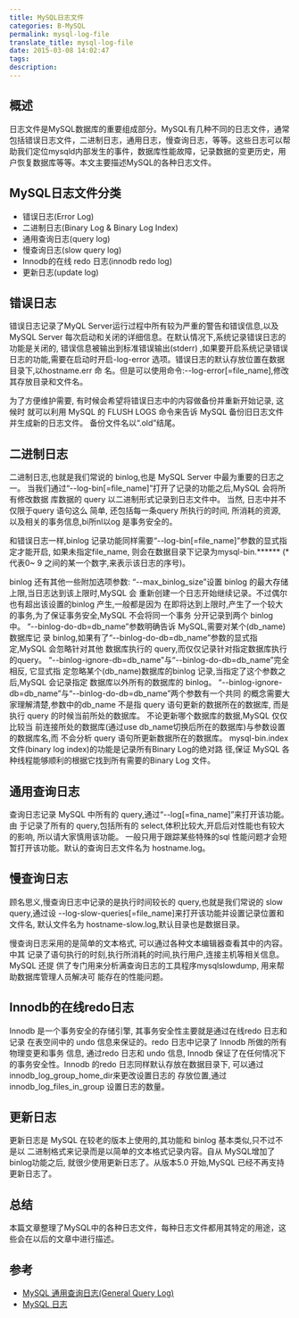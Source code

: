 ```yaml
---
title: MySQL日志文件
categories: B-MySQL
permalink: mysql-log-file
translate_title: mysql-log-file
date: 2015-03-08 14:02:47
tags:
description:
---
```

## 概述
日志文件是MySQL数据库的重要组成部分。MySQL有几种不同的日志文件，通常包括错误日志文件，二进制日志，通用日志，慢查询日志，等等。这些日志可以帮助我们定位mysqld内部发生的事件，数据库性能故障，记录数据的变更历史，用户恢复数据库等等。本文主要描述MySQL的各种日志文件。


## MySQL日志文件分类
* 错误日志(Error Log)
* 二进制日志(Binary Log & Binary Log Index)
* 通用查询日志(query log)
* 慢查询日志(slow query log)
* Innodb的在线 redo 日志(innodb redo log)
* 更新日志(update log)

## 错误日志
错误日志记录了MyQL Server运行过程中所有较为严重的警告和错误信息,以及MySQLServer 每次启动和关闭的详细信息。在默认情况下,系统记录错误日志的功能是关闭的, 错误信息被输出到标准错误输出(stderr) ,如果要开启系统记录错误日志的功能,需要在启动时开启-log-error 选项。错误日志的默认存放位置在数据目录下,以hostname.err 命 名。但是可以使用命令:--log-error[=file_name],修改其存放目录和文件名。  

为了方便维护需要, 有时候会希望将错误日志中的内容做备份并重新开始记录, 这候时 就可以利用 MySQL 的 FLUSH LOGS 命令来告诉 MySQL 备份旧日志文件并生成新的日志文件。 备份文件名以“.old”结尾。

## 二进制日志
二进制日志,也就是我们常说的 binlog,也是 MySQL Server 中最为重要的日志之一。当我们通过“--log-bin[=file_name]”打开了记录的功能之后,MySQL 会将所有修改数据 库数据的 query 以二进制形式记录到日志文件中。 当然, 日志中并不仅限于query 语句这么 简单, 还包括每一条query 所执行的时间, 所消耗的资源, 以及相关的事务信息,bi所nl以og 是事务安全的。  

和错误日志一样,binlog 记录功能同样需要“--log-bin[=file_name]”参数的显式指 定才能开启, 如果未指定file_name, 则会在数据目录下记录为mysql-bin.****** (*代表0~ 9 之间的某一个数字,来表示该日志的序号)。  

binlog 还有其他一些附加选项参数:“--max_binlog_size”设置 binlog 的最大存储上限,当日志达到该上限时,MySQL 会 重新创建一个日志开始继续记录。不过偶尔也有超出该设置的binlog 产生,一般都是因为 在即将达到上限时,产生了一个较大的事务,为了保证事务安全,MySQL 不会将同一个事务 分开记录到两个 binlog 中。“--binlog-do-db=db_name”参数明确告诉 MySQL,需要对某个(db_name)数据库记 录 binlog,如果有了“--binlog-do-db=db_name”参数的显式指定,MySQL 会忽略针对其他 数据库执行的 query,而仅仅记录针对指定数据库执行的query。“--binlog-ignore-db=db_name”与“--binlog-do-db=db_name”完全相反, 它显式指 定忽略某个(db_name)数据库的binlog 记录,当指定了这个参数之后,MySQL 会记录指定 数据库以外所有的数据库的 binlog。“--binlog-ignore-db=db_name”与“--binlog-do-db=db_name”两个参数有一个共同 的概念需要大家理解清楚,参数中的db_name 不是指 query 语句更新的数据所在的数据库, 而是执行 query 的时候当前所处的数据库。 不论更新哪个数据库的数据,MySQL 仅仅比较当 前连接所处的数据库(通过use db_name切换后所在的数据库)与参数设置的数据库名,而 不会分析 query 语句所更新数据所在的数据库。mysql-bin.index 文件(binary log index)的功能是记录所有Binary Log的绝对路 径,保证 MySQL 各种线程能够顺利的根据它找到所有需要的Binary Log 文件。  

## 通用查询日志
查询日志记录 MySQL 中所有的 query,通过“--log[=fina_name]”来打开该功能。由于记录了所有的 query,包括所有的 select,体积比较大,开启后对性能也有较大的影响, 所以请大家慎用该功能。 一般只用于跟踪某些特殊的sql 性能问题才会短暂打开该功能。默认的查询日志文件名为 hostname.log。

## 慢查询日志
顾名思义,慢查询日志中记录的是执行时间较长的 query,也就是我们常说的 slowquery,通过设 --log-slow-queries[=file_name]来打开该功能并设置记录位置和文件名, 默认文件名为 hostname-slow.log,默认目录也是数据目录。  

慢查询日志采用的是简单的文本格式, 可以通过各种文本编辑器查看其中的内容。中其 记录了语句执行的时刻,执行所消耗的时间,执行用户,连接主机等相关信息。MySQL 还提 供了专门用来分析满查询日志的工具程序mysqlslowdump, 用来帮助数据库管理人员解决可 能存在的性能问题。

## Innodb的在线redo日志
Innodb 是一个事务安全的存储引擎, 其事务安全性主要就是通过在线redo 日志和记录在表空间中的 undo 信息来保证的。redo 日志中记录了 Innodb 所做的所有物理变更和事务 信息, 通过redo 日志和 undo 信息, Innodb 保证了在任何情况下的事务安全性。Innodb 的redo 日志同样默认存放在数据目录下, 可以通过innodb_log_group_home_dir来更改设置日志的 存放位置,通过 innodb_log_files_in_group 设置日志的数量。

## 更新日志
更新日志是 MySQL 在较老的版本上使用的,其功能和 binlog 基本类似,只不过不是以二进制格式来记录而是以简单的文本格式记录内容。自从 MySQL增加了binlog功能之后, 就很少使用更新日志了。从版本5.0 开始,MySQL 已经不再支持更新日志了。  

## 总结
本篇文章整理了MySQL中的各种日志文件，每种日志文件都用其特定的用途，这些会在以后的文章中进行描述。

## 参考
* [MySQL 通用查询日志(General Query Log)](http://blog.csdn.net/leshami/article/details/39779225#0-tsina-1-11168-397232819ff9a47a7b7e80a40613cfe1)
* [MySQL 日志](http://blogread.cn/it/article/3472?f=wb)
